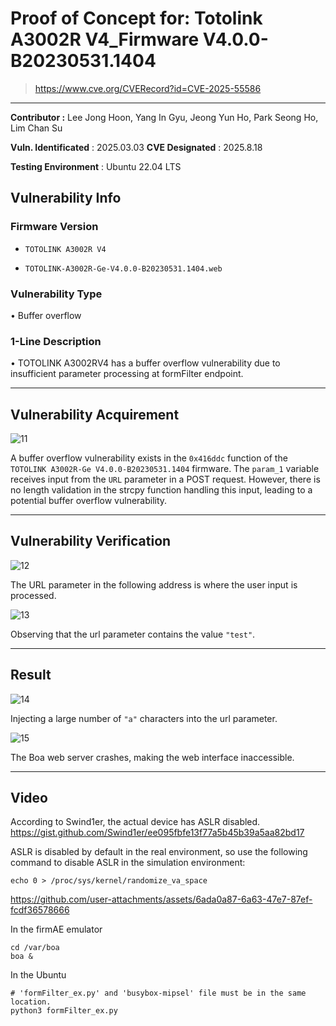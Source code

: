 # Proof of Concept for: **Totolink A3002R V4_Firmware V4.0.0-B20230531.1404**

> https://www.cve.org/CVERecord?id=CVE-2025-55586

---

**Contributor :** Lee Jong Hoon, Yang In Gyu, Jeong Yun Ho, Park Seong Ho, Lim Chan Su

**Vuln. Identificated** : 2025.03.03
**CVE Designated** : 2025.8.18

**Testing Environment** : Ubuntu 22.04 LTS

## Vulnerability Info

### Firmware Version

- `TOTOLINK A3002R V4`

- `TOTOLINK-A3002R-Ge-V4.0.0-B20230531.1404.web`

### Vulnerability Type

• Buffer overflow

### 1-Line Description
• TOTOLINK A3002RV4 has a buffer overflow vulnerability due to insufficient parameter processing at formFilter endpoint.

---

## Vulnerability Acquirement

![11](https://github.com/user-attachments/assets/fcb5ae1a-23e7-4950-8673-761fc0fa1eca)

A buffer overflow vulnerability exists in the `0x416ddc` function of the `TOTOLINK A3002R-Ge V4.0.0-B20230531.1404` firmware. The `param_1` variable receives input from the `URL` parameter in a POST request. However, there is no length validation in the strcpy function handling this input, leading to a potential buffer overflow vulnerability.


---

## Vulnerability Verification

![12](https://github.com/user-attachments/assets/6a924fe4-64fe-466f-ab50-dd7d7c622910)

The URL parameter in the following address is where the user input is processed.

![13](https://github.com/user-attachments/assets/3c5b1401-1298-4604-bca5-3ca422016711)

Observing that the url parameter contains the value `"test"`.


---

## Result

![14](https://github.com/user-attachments/assets/530e0d84-d80f-4898-ad87-cd45a79d5f84)

Injecting a large number of `"a"` characters into the url parameter.

![15](https://github.com/user-attachments/assets/51800dc8-eccb-4f4f-bd9a-5c91066b406c)

The Boa web server crashes, making the web interface inaccessible.

---

## Video

According to Swind1er, the actual device has ASLR disabled.
https://gist.github.com/Swind1er/ee095fbfe13f77a5b45b39a5aa82bd17

ASLR is disabled by default in the real environment, so use the following command to disable ASLR in the simulation environment:

```
echo 0 > /proc/sys/kernel/randomize_va_space
```


https://github.com/user-attachments/assets/6ada0a87-6a63-47e7-87ef-fcdf36578666


In the firmAE emulator
```
cd /var/boa
boa &
```

In the Ubuntu
```
# 'formFilter_ex.py' and 'busybox-mipsel' file must be in the same location.
python3 formFilter_ex.py
```
